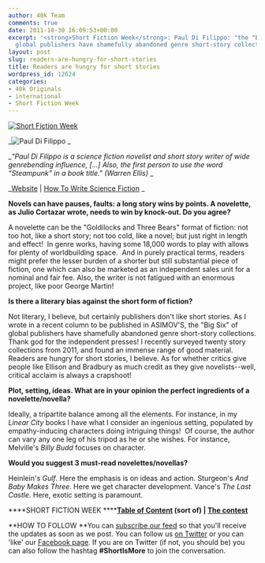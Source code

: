 ```yaml
---
author: 40k Team
comments: true
date: 2011-10-30 16:09:53+00:00
excerpt: '<strong>Short Fiction Week</strong>: Paul Di Filippo: "the "Big Six" of
  global publishers have shamefully abandoned genre short-story collections. But..."'
layout: post
slug: readers-are-hungry-for-short-stories
title: Readers are hungry for short stories
wordpress_id: 12624
categories:
- 40k Originals
- international
- Short Fiction Week
---
```


[![Short Fiction Week](http://www.40kbooks.com/wp-content/uploads/SFWlogolungo.jpg)](http://www.40kbooks.com/?page_id=12346)

_![Paul Di Filippo](http://www.40kbooks.com/wp-content/uploads/SFW_DiFilippo.jpg)
_

__"Paul Di Filippo is a science fiction novelist and short story writer of wide genrebending influence, [...] Also, the first person to use the word “Steampunk” in a book title." (Warren Ellis)_
_

_[Website](http://pauldifilippo.com/) | [How To Write Science Fiction](http://www.amazon.com/Science-Fiction-Maximalist-Recomplicated-ebook/dp/B0053TD3ZC/ref=cm_lmf_tit_11)
_

**Novels can have pauses, faults: a long story wins by points. A novelette, as Julio Cortazar wrote, needs to win by knock-out. Do you agree?**

A novelette can be the "Goldilocks and Three Bears" format of fiction: not too hot, like a short story; not too cold, like a novel; but just right in length and effect!  In genre works, having some 18,000 words to play with allows for plenty of worldbuilding space.  And in purely practical terms, readers might prefer the lesser burden of a shorter but still substantial piece of fiction, one which can also be marketed as an independent sales unit for a nominal and fair fee.
Also, the writer is not fatigued with an enormous project, like poor George Martin!

**Is there a literary bias against the short form of fiction?**

Not literary, I believe, but certainly publishers don't like short stories. As I wrote in a recent column to be published in ASIMOV'S, the "Big Six" of global publishers have shamefully abandoned genre short-story collections. Thank god for the independent presses!
I recently surveyed twenty story collections from 2011, and found an immense range of good material. Readers are hungry for short stories, I believe. As for whether critics give people like Ellison and Bradbury as much credit as they give novelists--well, critical acclaim is always a crapshoot!

**Plot, setting, ideas. What are in your opinion the perfect ingredients of a novelette/novella?**

Ideally, a tripartite balance among all the elements. For instance, in my _Linear City_ books I have what I consider an ingenious setting, populated by empathy-inducing characters doing intriguing things!  Of course, the author can vary any one leg of his tripod as he or she wishes. For instance, Melville's _Billy Budd_ focuses on character.

**Would you suggest 3 must-read novelettes/novellas?**

Heinlein's _Gulf_. Here the emphasis is on ideas and action.
Sturgeon's _And Baby Makes Three_. Here we get character development.
Vance's _The Last Castle_. Here, exotic setting is paramount.

****SHORT FICTION WEEK
******[Table of Content](http://www.40kbooks.com/?page_id=12346) (sort of) | [The contest](http://www.40kbooks.com/?p=12310)**

**HOW TO FOLLOW
**You can [subscribe our feed](feed://www.40kbooks.com/?feed=rss2) so that you'll receive the updates as soon as we post. You can follow us [on Twitter](http://twitter.com/#!/40kBooks) or you can 'like' our [Facebook page](http://www.facebook.com/40kbooks).
If you are on Twitter (if not, you should be) you can also follow the hashtag **#ShortIsMore** to join the conversation.
